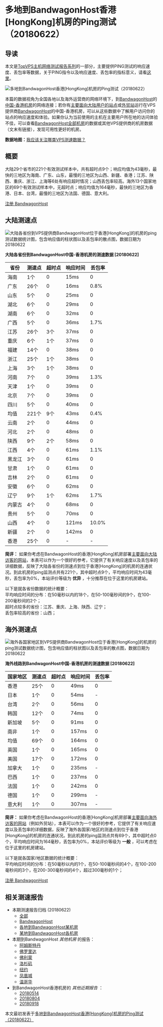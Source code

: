 #  多地到BandwagonHost香港[HongKong]机房的Ping测试（20180622） 

## 导读

本文是[TopVPS主机网络测试报告系列](https://vps123.top/pingtest)的一部分，主要提供PING测试的响应速度、丢包率等数据，关于PING指令以及响应速度、丢包率的指标意义，请看[这里](https://vps123.top/what-is-ping.html)。

![多地到BandwagonHost香港\[HongKong\]机房的Ping测试（20180622）](/images/thumbnails/to_bwg_HongKong.png)

本篇的数据视角为全国各地以及海外运营商的网络环境下，到[BandwagonHost](https://vps123.top/go/bwg)的[中国-香港机房](https://vps123.top/bandwagon-facilities.html#hongkong)的网络连接；若你有[主要面向大陆用户的站点](https://vps123.top/website-for-mainland-users.html)或[外贸站](https://vps123.top/website-for-internation-trade.html)运行在VPS提供商[BandwagonHost](https://vps123.top/go/bwg)的中国-香港机房，可以从这些数据中了解用户访问你的站点的响应速度和体验。如果你认为当前使用的主机在主要用户所在地的访问体验不佳，可以查看[BandwagonHost全部机房](/bandwagon/isp/china/20180622-bandwagon-isp-china.md)的数据或其他VPS提供商的机房数据（文末有链接），发现可用性更好的机房。

**数据地图：**[我应该关注哪类VPS测速数据？](https://vps123.top/find-pingtest-data-you-need.html)

## 概要

大陆29个省市的221个有效测试样本中，共有超时点9个；响应均值为43毫秒，最快的三地区为海南、广东、山东，最慢的三地区为山西、新疆、香港；江苏、陕西、重庆、浙江、上海等6处有响应超时情况；山西丢包率较高。海外13个国家地区的69个有效测试样本中，无超时点；响应均值为164毫秒，最快的三地区为香港、日本、台湾，最慢的三地区为法国、德国、意大利。

[注册 BandwagonHost](https://vps123.top/go/bwg/_btn1)

## 大陆测速点

![大陆各省份到VPS提供商BandwagonHost位于香港\[HongKong\]的机房的ping测试数据统计图，包含响应值的柱状图以及丢包率的散点图，数据日期为20180622](/images/pingtests/bwg_20180622/plot_idc_bwg_china-hongkong_20180622_mainland.png)

**大陆各省份到BandwagonHost中国-香港机房的测速数据 [20180622]**

省份 | 测速点 | 超时点 | 响应时间 | 丢包率  
---|---|---|---|---  
海南 | 1个 | 0 | 15ms | 0  
广东 | 26个 | 0 | 16ms | 0.8%  
山东 | 5个 | 0 | 25ms | 0  
湖北 | 6个 | 0 | 29ms | 0  
湖南 | 6个 | 0 | 32ms | 0  
广西 | 5个 | 0 | 36ms | 1.7%  
江苏 | 26个 | 3个 | 37ms | 0  
重庆 | 6个 | 1个 | 37ms | 0  
福建 | 14个 | 0 | 38ms | 0  
浙江 | 25个 | 1个 | 38ms | 0  
上海 | 3个 | 1个 | 38ms | 0  
河南 | 7个 | 0 | 39ms | 1.3%  
天津 | 1个 | 0 | 39ms | 0  
北京 | 7个 | 0 | 39ms | 0  
四川 | 5个 | 0 | 40ms | 0  
均值 | 221个 | 9个 | 43ms | 0.4%  
云南 | 2个 | 0 | 44ms | 0  
河北 | 2个 | 0 | 48ms | 0  
陕西 | 9个 | 2个 | 58ms | 0  
江西 | 4个 | 0 | 61ms | 1.1%  
黑龙江 | 3个 | 0 | 61ms | 0  
甘肃 | 1个 | 0 | 61ms | 0  
吉林 | 2个 | 0 | 61ms | 0  
安徽 | 6个 | 0 | 62ms | 0  
辽宁 | 9个 | 1个 | 62ms | 1.7%  
内蒙古 | 4个 | 0 | 68ms | 0  
贵州 | 5个 | 0 | 70ms | 0  
山西 | 4个 | 0 | 121ms | 10.0%  
新疆 | 2个 | 0 | 142ms | 0  
香港 | 25个 | 0 | - | -  
  
**简评：** 如果你考虑在BandwagonHost的香港[HongKong]机房部署[主要面向大陆访客的网站](website-for-mainland-users.html)，本表可以作为一个很好的参考，它提供了有关响应速度以及丢包率的详细数据，反映了大陆各省份的测速点到位于香港[HongKong]的机房的连通状况。到此机房的ping监测点共有221个，其中超时点9个，平均响应时间为43毫秒，丢包率为0%，本站评价等级为 **优异** ，十分推荐在位于这里的机房建站。

以下是就各省份数据的统计概要：  
平均响应时间的分布：在50毫秒以内的18个，在50-100毫秒间的9个，在100-200毫秒间的2个；  
超时点较多的省份：江苏、重庆、上海、陕西、辽宁；  
丢包率较高的省份：山西；

## 海外测速点

![海外各国家地区到VPS提供商BandwagonHost位于香港\[HongKong\]的机房的ping测试数据统计图，包含响应值的柱状图以及丢包率的散点图，数据日期为20180622](/images/pingtests/bwg_20180622/plot_idc_bwg_china-hongkong_20180622_overseas.png)

**海外线路到BandwagonHost中国-香港机房的测速数据 [20180622]**

国家地区 | 测速点 | 超时点 | 响应时间 | 丢包率  
---|---|---|---|---  
香港 | 25个 | 0 | 49ms | 0  
日本 | 1个 | 0 | 54ms | -  
台湾 | 2个 | 0 | 56ms | 0  
韩国 | 12个 | 0 | 74ms | 0  
新加坡 | 5个 | 0 | 91ms | 0  
南非 | 1个 | 0 | 157ms | 0  
均值 | 69个 | 0 | 164ms | 0  
英国 | 1个 | 0 | 165ms | 0  
美国 | 17个 | 0 | 172ms | 0  
加拿大 | 1个 | 0 | 235ms | -  
巴西 | 1个 | 0 | 237ms | 0  
法国 | 1个 | 0 | 242ms | 0  
德国 | 1个 | 0 | 299ms | -  
意大利 | 1个 | 0 | 307ms | -  
  
**简评：** 如果你考虑在BandwagonHost的香港[HongKong]机房部署[主要面向海外访客的网站](https://vps123.top/website-for-internation-trade.html)（例如外贸站），本表可以作为一个很好的参考，它提供了有关响应速度以及丢包率的详细数据，反映了海外各国家/地区的测速点到位于香港[HongKong]的机房的连通状况。到此机房的ping监测点共有69个，其中超时点0个，平均响应时间为164毫秒，丢包率为0%，本站评价等级为 **一般** ，可以考虑在位于这里的机房建站。

以下是就各国家/地区数据的统计概要：  
平均响应时间的分布：在50毫秒以内的1个，在50-100毫秒间的4个，在100-200毫秒间的3个，在200-300毫秒间的4个，超过300毫秒的1个；

[注册 BandwagonHost](https://vps123.top/go/bwg/_btn2)

## 相关测速报告

  * 本期测速报告归档 (20180622) 
    * [全部](https://vps123.top/pingtests/20180622 "本期各VPS提供商全部测速报告")
    * [BandwagonHost](https://vps123.top/pingtests/idc-bandwagon/20180622 "本期BandwagonHost的全部测速报告")
    * [各地到BandwagonHost某机房](https://vps123.top/pingtests/idc-bandwagon/isp-global/20180622 "以BandwagonHost某机房为关注对象的视角，横向比较大陆各省份、海外各国家地区")
    * [某地到BandwagonHost各机房](https://vps123.top/pingtests/idc-bandwagon/facility-all/20180622 "以大陆某省份为关注对象的视角，横向比较BandwagonHost各机房")
  * 本期到BandwagonHost _其他机房_ 的报告： 
    * [阿姆斯特丹](/bandwagon/idc/amsterdam/20180622-bandwagon-idc-amsterdam.md "多地到BandwagonHost阿姆斯特丹机房的Ping测试 20180622")
    * [佛罗里达](/bandwagon/idc/florida/20180622-bandwagon-idc-florida.md "多地到BandwagonHost佛罗里达机房的Ping测试 20180622")
    * [佛利蒙](/bandwagon/idc/fremont/20180622-bandwagon-idc-fremont.md "多地到BandwagonHost佛利蒙机房的Ping测试 20180622")
    * [洛杉矶](/bandwagon/idc/losangeles/20180622-bandwagon-idc-losangeles.md "多地到BandwagonHost洛杉矶机房的Ping测试 20180622")
    * [纽约](/bandwagon/idc/newyork/20180622-bandwagon-idc-newyork.md "多地到BandwagonHost纽约机房的Ping测试 20180622")
    * [凤凰城](/bandwagon/idc/phoenix/20180622-bandwagon-idc-phoenix.md "多地到BandwagonHost凤凰城机房的Ping测试 20180622")
    * [温哥华](/bandwagon/idc/vancouver/20180622-bandwagon-idc-vancouver.md "多地到BandwagonHost温哥华机房的Ping测试 20180622")
  * 到BandwagonHost香港机房的 _其他近期报告_ ： 
    * [20180514](/bandwagon/idc/hongkong/20180514-bandwagon-idc-hongkong.md "多地到BandwagonHost香港机房的Ping测试 20180514")
    * [20180804](/bandwagon/idc/hongkong/20180804-bandwagon-idc-hongkong.md "多地到BandwagonHost香港机房的Ping测试 20180804")
    * [20180918](/bandwagon/idc/hongkong/20180918-bandwagon-idc-hongkong.md "多地到BandwagonHost香港机房的Ping测试 20180918")



本文最初发表于[多地到BandwagonHost香港[HongKong]机房的Ping测试（20180622）](https://vps123.top/pingtest/20180622-bandwagon-idc-hongkong.html)
